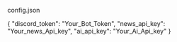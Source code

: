 config.json

{
    "discord_token": "Your_Bot_Token",
    "news_api_key": "Your_news_Api_key",
    "ai_api_key": "Your_Ai_Api_key"
}
